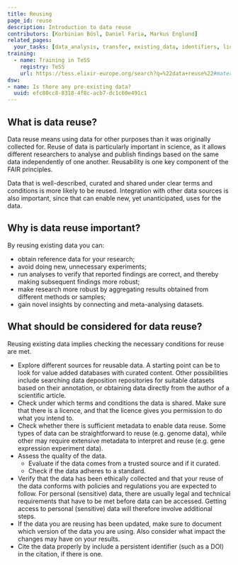 ```yaml
---
title: Reusing
page_id: reuse
description: Introduction to data reuse
contributors: [Korbinian Bösl, Daniel Faria, Markus Englund]
related_pages: 
  your_tasks: [data_analysis, transfer, existing_data, identifiers, licensing, data_provenance, data_quality]
training:
  - name: Training in TeSS
    registry: TeSS
    url: https://tess.elixir-europe.org/search?q=%22data+reuse%22#materials
dsw:
- name: Is there any pre-existing data?
  uuid: efc80cc8-8318-4f8c-acb7-dc1c60e491c1
---
```


## What is data reuse?

Data reuse means using data for other purposes than it was originally collected for. Reuse of data is particularly important in science, as it allows different researchers to analyse and publish findings based on the same data independently of one another. Reusability is one key component of the FAIR principles.

Data that is well-described, curated and shared under clear terms and conditions is more likely to be reused. Integration with other data sources is also important, since that can enable new, yet unanticipated, uses for the data.

## Why is data reuse important?

By reusing existing data you can:

* obtain reference data for your research;
* avoid doing new, unnecessary experiments;
* run analyses to verify that reported findings are correct, and thereby making subsequent findings more robust;
* make research more robust by aggregating results obtained from different methods or samples;
* gain novel insights by connecting and meta-analysing datasets.

## What should be considered for data reuse?

Reusing existing data implies checking the necessary conditions for reuse are met.

* Explore different sources for reusable data. A starting point can be to look for value added databases with curated content. Other possibilities include searching data deposition repositories for suitable datasets based on their annotation, or obtaining data directly from the author of a scientific article.
* Check under which terms and conditions the data is shared. Make sure that there is a licence, and that the licence gives you permission to do what you intend to.
* Check whether there is sufficient metadata to enable data reuse. Some types of data can be straightforward to reuse (e.g. genome data), while other may require extensive metadata to interpret and reuse (e.g. gene expression experiment data).
* Assess the quality of the data. 
  * Evaluate if the data comes from a trusted source and if it curated. 
  * Check if the data adheres to a standard.
* Verify that the data has been ethically collected and that your reuse of the data conforms with policies and regulations you are expected to follow. For personal (sensitive) data, there are usually legal and technical requirements that have to be met before data can be accessed. Getting access to personal (sensitive) data will therefore involve additional steps.
* If the data you are reusing has been updated, make sure to document which version of the data you are using. Also consider what impact the changes may have on your results.
* Cite the data properly by include a persistent identifier (such as a DOI) in the citation, if there is one.

